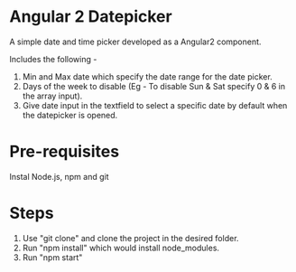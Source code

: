 # Angular 2 Datepicker
A simple date and time picker developed as a Angular2 component.

Includes the following - 
1. Min and Max date which specify the date range for the date picker.
2. Days of the week to disable (Eg - To disable Sun & Sat specify 0 & 6 in the array input).
3. Give date input in the textfield to select a specific date by default when the datepicker is opened.

# Pre-requisites
Instal Node.js, npm and git

# Steps
1. Use "git clone" and clone the project in the desired folder.
2. Run "npm install" which would install node_modules.
3. Run "npm start"
